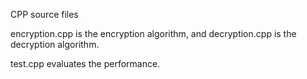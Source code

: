 CPP source files

encryption.cpp is the encryption algorithm, and decryption.cpp is the decryption algorithm.

test.cpp evaluates the performance.
